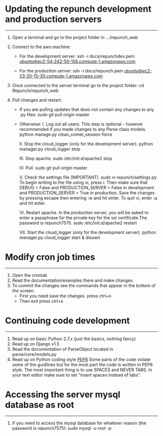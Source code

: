 # Updating the repunch development and production servers
---------------------------------------------------------

1. Open a terminal and go to the project folder in .../repunch_web

2. Connect to the aws machine:
    - For the development server:
        ssh -i docs/repunchdev.pem ubuntu@ec2-54-242-50-156.compute-1.amazonaws.com
        
    - For the production server:
        ssh -i docs/repunch.pem ubuntu@ec2-23-20-15-30.compute-1.amazonaws.com
        
3. Once connected to the server terminal go to the project folder:
        cd Repunch/repunch_web
        
4. Pull changes and restart.
    - If you are pulling updates that does not contain any changes to any .py files:
        sudo git pull origin master
        
    - Otherwise:
        I. Log out all users. This step is optional - however recommended if you made changes to any Parse class models.
            python manage.py clean_comet_session force
            
        II. Stop the cloud_logger (only for the development server).
            python manager.py cloud_logger stop
            
        III. Stop apache.
            sudo /etc/init.d/apache2 stop
            
        IV. Pull.
            sudo git pull origin master
            
        V. Check the settings file (IMPORTANT). 
            sudo vi repunch/settings.py
        To begin writing to the file using vi, press i. Then make sure that DEBUG = False 
        and PRODUCTION_SERVER = False in development and PRODUCTION_SERVER = True in production.
        Save the changes by pressing escape then entering :w and hit enter. To quit vi, enter :q and hit enter.
        
        VI. Restart apache. In the production server, you will be asked to enter
        a passphrase for the private key for the ssl certificate.The password is repunch7575.
            sudo /etc/init.d/apache2 restart
       
        VII. Start the cloud_logger (only for the development server).
            python manager.py cloud_logger start & disown
        
# Modify cron job times
-----------------------

1. Open the crontab
2. Read the documentation/examples there and make changes.
3. To commit the changes see the commands that appear in the bottom of the screen.
    - First you need save the changes.
        press ctrl+o
    - Then exit
        press ctrl+x

# Continuing code development
-----------------------------

1. Read up on basic Python 2.7.x (just the basics, nothing fancy)
2. Read up on Django v1.5
3. Read the documentation of ParseObject located in parse/core/models.py 
4. Read up on Python coding style [PEP8](http://legacy.python.org/dev/peps/pep-0008/)
Some parts of the code violate some of the guidlines but for the most part the code is written in PEP8 style.
The most important thing is to use SPACES and NEVER TABS. In your text editor make sure to set "insert spaces instead of tabs".

# Accessing the server mysql database as root
---------------------------------------------

1. If you need to access the mysql database for whatever reason (the password is repunch7575):
    sudo mysql -u root -p

